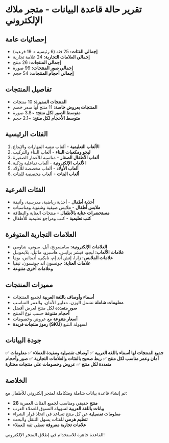 # تقرير حالة قاعدة البيانات - متجر ملاك الإلكتروني

## إحصائيات عامة
- **إجمالي الفئات:** 25 فئة (6 رئيسية + 19 فرعية)
- **إجمالي العلامات التجارية:** 24 علامة تجارية
- **إجمالي المنتجات:** 26 منتج
- **إجمالي صور المنتجات:** 99 صورة
- **إجمالي أحجام المنتجات:** 54 حجم

## تفاصيل المنتجات
- **المنتجات المميزة:** 10 منتجات
- **المنتجات بعروض خاصة:** 11 منتج لها سعر خصم
- **متوسط الصور لكل منتج:** ~3.8 صورة
- **متوسط الأحجام لكل منتج:** ~2.1 حجم

## الفئات الرئيسية
1. **الألعاب التعليمية** - ألعاب تنمية المهارات والإبداع
2. **ليجو ومكعبات البناء** - ألعاب البناء والتركيب
3. **ألعاب الأطفال الصغار** - مناسبة للأعمار الصغيرة
4. **الألعاب الإلكترونية** - ألعاب تفاعلية وذكية
5. **ألعاب الأولاد** - ألعاب مخصصة للأولاد
6. **ألعاب البنات** - ألعاب مخصصة للبنات

## الفئات الفرعية
- **أحذية أطفال** - أحذية رياضية، مدرسية، وأنيقة
- **ملابس أطفال** - ملابس صيفية وشتوية ومناسبات
- **مستحضرات عناية بالأطفال** - منتجات العناية والنظافة
- **كتب تعليمية** - كتب ومراجع تعليمية للأطفال

## العلامات التجارية المتوفرة
- **العلامات الإلكترونية:** سامسونج، آبل، سوني، شاومي
- **علامات الألعاب:** ليجو، فيشر برايس، هاسبرو، ماتيل، بلايموبيل
- **علامات الملابس:** زارا، إتش آند إم، نايكي، أديداس، بوما
- **علامات العناية:** جونسون آند جونسون، نيفيا
- **وعلامات أخرى متنوعة**

## مميزات المنتجات
- **أسماء وأوصاف باللغة العربية** لجميع المنتجات
- **معلومات شاملة** تشمل الوزن، معايير الأمان، والعمر المناسب
- **صور متعددة** لكل منتج لعرض أفضل
- **أحجام متنوعة** حسب نوع المنتج
- **أسعار متنوعة** مع عروض وخصومات
- **رموز منتجات فريدة (SKU)** لسهولة التتبع

## جودة البيانات
✅ **جميع المنتجات لها أسماء باللغة العربية**
✅ **أوصاف تفصيلية ومفيدة للعملاء**
✅ **معلومات أمان وعمر مناسب لكل منتج**
✅ **ربط صحيح بالفئات والعلامات التجارية**
✅ **صور وأحجام متعددة لكل منتج**
✅ **عروض وخصومات على منتجات مختارة**

## الخلاصة
تم إنشاء قاعدة بيانات شاملة ومتكاملة لمتجر إلكتروني للأطفال مع:
- **26 منتج** حقيقي ومناسب لجميع الفئات العمرية
- **بيانات باللغة العربية** لسهولة التسوق للعملاء العرب
- **معلومات تفصيلية** عن كل منتج تساعد في اتخاذ قرار الشراء
- **تنظيم هرمي** للفئات يسهل التنقل والبحث
- **علامات تجارية معروفة** تعطي ثقة للعملاء

القاعدة جاهزة للاستخدام في إطلاق المتجر الإلكتروني!
